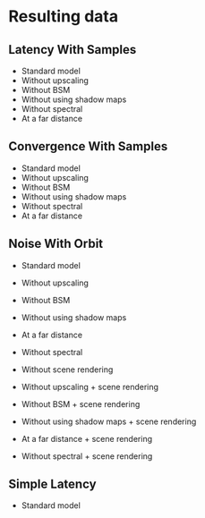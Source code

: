 # Resulting data

## Latency With Samples
- Standard model
- Without upscaling
- Without BSM
- Without using shadow maps
- Without spectral
- At a far distance

## Convergence With Samples
- Standard model
- Without upscaling
- Without BSM
- Without using shadow maps
- Without spectral
- At a far distance

## Noise With Orbit
- Standard model
- Without upscaling
- Without BSM
- Without using shadow maps
- At a far distance
- Without spectral

- Without scene rendering
- Without upscaling + scene rendering
- Without BSM + scene rendering
- Without using shadow maps + scene rendering
- At a far distance + scene rendering
- Without spectral + scene rendering

## Simple Latency
- Standard model